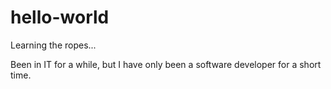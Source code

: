# hello-world
Learning the ropes...

Been in IT for a while, but I have only been a software developer for a short time.
